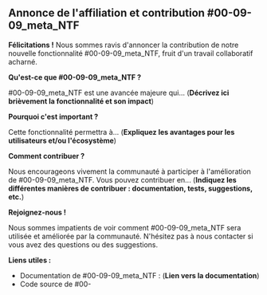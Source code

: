 ## Annonce de l'affiliation et contribution #00-09-09_meta_NTF

**Félicitations !** Nous sommes ravis d'annoncer la contribution de notre nouvelle fonctionnalité #00-09-09_meta_NTF, fruit d'un travail collaboratif acharné. 

**Qu'est-ce que #00-09-09_meta_NTF ?**

#00-09-09_meta_NTF est une avancée majeure qui... (**Décrivez ici brièvement la fonctionnalité et son impact**)

**Pourquoi c'est important ?**

Cette fonctionnalité permettra à... (**Expliquez les avantages pour les utilisateurs et/ou l'écosystème**)

**Comment contribuer ?**

Nous encourageons vivement la communauté à participer à l'amélioration de #00-09-09_meta_NTF. Vous pouvez contribuer en... (**Indiquez les différentes manières de contribuer : documentation, tests, suggestions, etc.**)

**Rejoignez-nous !**

Nous sommes impatients de voir comment #00-09-09_meta_NTF sera utilisée et améliorée par la communauté. N'hésitez pas à nous contacter si vous avez des questions ou des suggestions.

**Liens utiles :**

* Documentation de #00-09-09_meta_NTF : (**Lien vers la documentation**)
* Code source de #00-